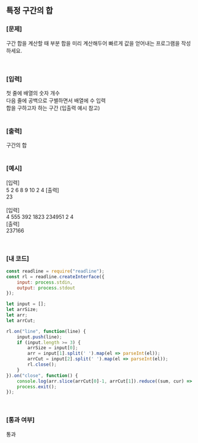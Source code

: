 ## 특정 구간의 합

### [문제]
구간 합을 계산할 때 부분 합을 미리 계산해두어 빠르게 값을 얻어내는 프로그램을 작성하세요.  

<br/>

### [입력]
첫 줄에 배열의 숫자 개수  
다음 줄에 공백으로 구별하면서 배열에 수 입력  
합을 구하고자 하는 구간 (입출력 예시 참고)  
<br/>

### [출력]
구간의 합  
<br/>

### [예시]
[입력]  
5
2 6 8 9 10
2 4
[출력]  
23  
<br/>
[입력]  
4
555 392 1823 234951
2 4  
[출력]  
237166


<br/>

### [내 코드]
```javascript
const readline = require("readline");
const rl = readline.createInterface({
	input: process.stdin,
	output: process.stdout
});

let input = [];
let arrSize;
let arr;
let arrCut;

rl.on("line", function(line) {
	input.push(line);
	if (input.length >= 3) {
		arrSize = input[0];
		arr = input[1].split(' ').map(el => parseInt(el));
		arrCut = input[2].split(' ').map(el => parseInt(el));
		rl.close();
	}
}).on("close", function() {
	console.log(arr.slice(arrCut[0]-1, arrCut[1]).reduce((sum, cur) => sum += cur));
	process.exit();
});
```
<br/>

### [통과 여부]
통과
